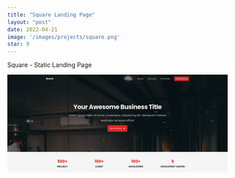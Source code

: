 ```yaml
---
title: "Square Landing Page"
layout: "post"
date: 2022-04-21
image: '/images/projects/square.png'
star: 9
---
```


Square - Static Landing Page

![Preview](/images/projects/square.png)